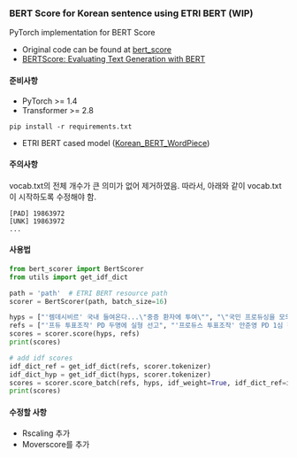 ### BERT Score for Korean sentence using ETRI BERT (WIP)

PyTorch implementation for BERT Score

- Original code can be found at [bert_score](https://github.com/Tiiiger/bert_score)
- [BERTScore: Evaluating Text Generation with BERT](https://arxiv.org/abs/1904.09675)

#### 준비사항 

- PyTorch >= 1.4
- Transformer >= 2.8

```
pip install -r requirements.txt
```

- ETRI BERT cased model ([Korean_BERT_WordPiece](http://aiopen.etri.re.kr/service_dataset.php))

#### 주의사항 
vocab.txt의 전체 개수가 큰 의미가 없어 제거하였음. 따라서, 아래와 같이 vocab.txt이 시작하도록 수정해야 함.
``` 
[PAD] 19863972
[UNK] 19863972
...
```

#### 사용법
```python
from bert_scorer import BertScorer
from utils import get_idf_dict

path = 'path'  # ETRI BERT resource path
scorer = BertScorer(path, batch_size=16)

hyps = ["'렘데시비르' 국내 들여온다...\"중증 환자에 투여\"", "\"국민 프로듀싱을 모의로\"...'프로듀스101' 투표 조작 피디 실형"]
refs = ["'프듀 투표조작' PD 두명에 실형 선고", "'프로듀스 투표조작' 안준영 PD 1심 징역 2년...\"시청자 믿음 저버렸다\""]
scores = scorer.score(hyps, refs)
print(scores)

# add idf scores
idf_dict_ref = get_idf_dict(refs, scorer.tokenizer)
idf_dict_hyp = get_idf_dict(hyps, scorer.tokenizer)
scores = scorer.score_batch(refs, hyps, idf_weight=True, idf_dict_ref=idf_dict_ref, idf_dict_hyp=idf_dict_hyp)
print(scores)
```

#### 수정할 사항
- Rscaling 추가
- Moverscore를 추가
